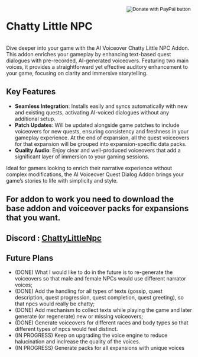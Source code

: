 <div style="display: flex; justify-content: space-between;">
    <span><h1>Chatty Little NPC </h1></span>
    <span>
        <form action="https://www.paypal.com/donate" method="post" target="_top">
            <input type="hidden" name="hosted_button_id" value="LPALFV9N29TJS" />
            <input type="image" src="https://www.paypalobjects.com/en_US/i/btn/btn_donateCC_LG.gif" border="0" name="submit" title="PayPal - The safer, easier way to pay online!" alt="Donate with PayPal button" />
            <img alt="" border="0" src="https://www.paypal.com/en_LT/i/scr/pixel.gif" width="1" height="1" />
        </form>
    </span>
</div>

Dive deeper into your game with the AI Voiceover Chatty Little NPC Addon. This addon enriches your gameplay by enhancing text-based quest dialogues with pre-recorded, AI-generated voiceovers. Featuring two main voices, it provides a straightforward yet effective auditory enhancement to your game, focusing on clarity and immersive storytelling.

## Key Features

- **Seamless Integration**: Installs easily and syncs automatically with new and existing quests, activating AI-voiced dialogues without any additional setup.
- **Patch Updates**: Will be updated alongside game patches to include voiceovers for new quests, ensuring consistency and freshness in your gameplay experience. At the end of expansion, all the quest voiceovers for that expansion will be grouped into expansion-specific data packs.
- **Quality Audio**: Enjoy clear and well-produced voiceovers that add a significant layer of immersion to your gaming sessions.

Ideal for gamers looking to enrich their narrative experience without complex modifications, the AI Voiceover Quest Dialog Addon brings your game’s stories to life with simplicity and style.

## For addon to work you need to download the base addon and voiceover packs for expansions that you want.

## Discord : [ChattyLittleNpc](https://discord.gg/xb9kSWqxuH)

## Future Plans

- (DONE) What I would like to do in the future is to re-generate the voiceovers so that male and female NPCs would use different narrator voices;
- (DONE) Add the handling for all types of texts (gossip, quest description, quest progression, quest completion, quest greeting), so that npcs would really be chatty;
- (DONE) Add mechanism to collect texts while playing the game and later generate (or regenerate) new or missing voiceovers;
- (DONE) Generate voiceovers for different races and body types so that different types of npcs would feel distinct.
- (IN PROGRESS) Keep on upgrading the voice engine to reduce halucination and inclrease the quality of the voices.
- (IN PROGRESS) Generate packs for all expansions with unique voices